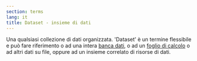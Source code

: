 ```yaml
---
section: terms
lang: it
title: Dataset - insieme di dati
---
```


Una qualsiasi collezione di dati organizzata. 'Dataset' è un termine flessibile e può fare riferimento o ad una intera [banca dati](/glossary/it/database/), o ad un [foglio di calcolo](/glossary/it/spreadsheet/) o ad altri dati su file, oppure ad un insieme correlato di risorse di dati.
